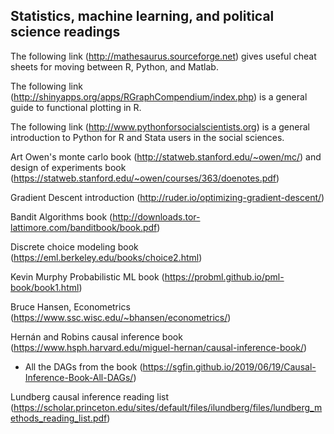 ## Statistics, machine learning, and political science readings

The following link (<http://mathesaurus.sourceforge.net>) gives useful cheat sheets for moving between R, Python, and Matlab.

The following link (<http://shinyapps.org/apps/RGraphCompendium/index.php>) is a general guide to functional plotting in R.

The following link (<http://www.pythonforsocialscientists.org>) is a general introduction to Python for R and Stata users in the social sciences.

Art Owen's monte carlo book (<http://statweb.stanford.edu/~owen/mc/>) and design of experiments book (<https://statweb.stanford.edu/~owen/courses/363/doenotes.pdf>)

Gradient Descent introduction (<http://ruder.io/optimizing-gradient-descent/>)

Bandit Algorithms book (<http://downloads.tor-lattimore.com/banditbook/book.pdf>)

Discrete choice modeling book (<https://eml.berkeley.edu/books/choice2.html>)

Kevin Murphy Probabilistic ML book (<https://probml.github.io/pml-book/book1.html>)

Bruce Hansen, Econometrics (<https://www.ssc.wisc.edu/~bhansen/econometrics/>)

Hernán and Robins causal inference book (<https://www.hsph.harvard.edu/miguel-hernan/causal-inference-book/>)
  - All the DAGs from the book (<https://sgfin.github.io/2019/06/19/Causal-Inference-Book-All-DAGs/>)

Lundberg causal inference reading list (<https://scholar.princeton.edu/sites/default/files/ilundberg/files/lundberg_methods_reading_list.pdf>)
